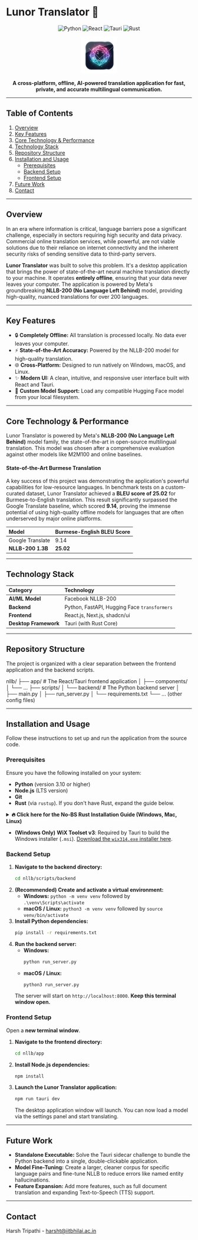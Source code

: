 # Lunor Translator 🔮

<p align="center">
  <img src="https://img.shields.io/badge/Python-3776AB?style=for-the-badge&logo=python&logoColor=white" alt="Python"/>
  <img src="https://img.shields.io/badge/React-61DAFB?style=for-the-badge&logo=react&logoColor=black" alt="React"/>
  <img src="https://img.shields.io/badge/Tauri-FFC131?style=for-the-badge&logo=tauri&logoColor=black" alt="Tauri"/>
  <img src="https://img.shields.io/badge/Rust-000000?style=for-the-badge&logo=rust&logoColor=white" alt="Rust"/>
</p>

<p align="center">
  <img src="logo.png" alt="Lunor Translator Screenshot" width="100"/>
</p>

<p align="center">
  <strong>A cross-platform, offline, AI-powered translation application for fast, private, and accurate multilingual communication.</strong>
</p>

---

## Table of Contents

1.  [Overview](#overview)
2.  [Key Features](#key-features)
3.  [Core Technology & Performance](#core-technology--performance)
4.  [Technology Stack](#technology-stack)
5.  [Repository Structure](#repository-structure)
6.  [Installation and Usage](#installation-and-usage)
    * [Prerequisites](#prerequisites)
    * [Backend Setup](#backend-setup)
    * [Frontend Setup](#frontend-setup)
7.  [Future Work](#future-work)
8.  [Contact](#contact)

---

## Overview

In an era where information is critical, language barriers pose a significant challenge, especially in sectors requiring high security and data privacy. Commercial online translation services, while powerful, are not viable solutions due to their reliance on internet connectivity and the inherent security risks of sending sensitive data to third-party servers.

**Lunor Translator** was built to solve this problem. It's a desktop application that brings the power of state-of-the-art neural machine translation directly to your machine. It operates **entirely offline**, ensuring that your data never leaves your computer. The application is powered by Meta's groundbreaking **NLLB-200 (No Language Left Behind)** model, providing high-quality, nuanced translations for over 200 languages.

---

## Key Features

* 🔒 **Completely Offline:** All translation is processed locally. No data ever leaves your computer.
* ⚡ **State-of-the-Art Accuracy:** Powered by the NLLB-200 model for high-quality translation.
* 🌐 **Cross-Platform:** Designed to run natively on Windows, macOS, and Linux.
* ✨ **Modern UI:** A clean, intuitive, and responsive user interface built with React and Tauri.
* 📂 **Custom Model Support:** Load any compatible Hugging Face model from your local filesystem.

---

## Core Technology & Performance

Lunor Translator is powered by Meta's **NLLB-200 (No Language Left Behind)** model family, the state-of-the-art in open-source multilingual translation. This model was chosen after a comprehensive evaluation against other models like M2M100 and online baselines.

#### State-of-the-Art Burmese Translation
A key success of this project was demonstrating the application's powerful capabilities for low-resource languages. In benchmark tests on a custom-curated dataset, Lunor Translator achieved a **BLEU score of 25.02** for Burmese-to-English translation. This result significantly surpassed the Google Translate baseline, which scored **9.14**, proving the immense potential of using high-quality offline models for languages that are often underserved by major online platforms.

| Model                 | Burmese-English BLEU Score |
| :-------------------- | :------------------------- |
| Google Translate      | 9.14                       |
| **NLLB-200 1.3B** | **25.02** |

---

## Technology Stack

| Category          | Technology                                   |
| :---------------- | :------------------------------------------- |
| **AI/ML Model** | Facebook NLLB-200                            |
| **Backend** | Python, FastAPI, Hugging Face `transformers` |
| **Frontend** | React.js, Next.js, shadcn/ui                 |
| **Desktop Framework**| Tauri (with Rust Core)                       |

---

## Repository Structure

The project is organized with a clear separation between the frontend application and the backend scripts.



nllb/
├── app/                  # The React/Tauri frontend application
│   ├── components/
│   └── ...
├── scripts/
│   └── backend/          # The Python backend server
│       ├── main.py
│       ├── run_server.py
│       └── requirements.txt
└── ... (other config files)


---

## Installation and Usage

Follow these instructions to set up and run the application from the source code.

### Prerequisites

Ensure you have the following installed on your system:
* **Python** (version 3.10 or higher)
* **Node.js** (LTS version)
* **Git**
* **Rust** (via `rustup`). If you don't have Rust, expand the guide below.
<details>
<summary><strong>🔥 Click here for the No-BS Rust Installation Guide (Windows, Mac, Linux)</strong></summary>

---
### 🖥️ Windows Guide (the easy way)

1.  **Download and run `rustup-init.exe`:**
    * Go to the official Rust website: [rust-lang.org](https://www.rust-lang.org/tools/install)
    * Download the 64-bit installer and run it.

2.  **Install the C++ tools when it asks:**
    * The installer will probably say you need "Microsoft C++ Build Tools". Press `Enter` to let it install them for you. This is required for linking.

3.  **Let it do its thing:**
    * When it prompts you, just choose option `1` for the default installation.
    * It will automatically update your PATH.

4.  **Restart your terminal:**
    * Close your current terminal (CMD, PowerShell, etc.) and open a new one for the PATH changes to take effect.

5.  **✅ Verify it's working:**
    ```bash
    rustc --version
    cargo --version
    ```
    If you see version numbers, you're good to go.

6.  **🚫 If you see "command not found":**
    * It means the installer failed to update your PATH. No biggie, we'll do it manually.
    * Press the Windows key and search for "env".
    * Click on "Edit the system environment variables".
    * In the new window, click the "Environment Variables..." button.
    * In the top box ("User variables"), find the `Path` variable and click "Edit...".
    * Click "New" and paste in this exact line: `%USERPROFILE%\.cargo\bin`
    * Click OK on all the windows to close them.
    * **Restart your terminal** one more time. The commands should work now.

---
### 🍏 macOS Guide (M1/M2/M3 gang)

1.  **Run the Rust installer:**
    ```bash
    curl --proto '=https' --tlsv1.2 -sSf [https://sh.rustup.rs](https://sh.rustup.rs) | sh
    ```
    * Choose option `1` (standard install) when prompted.

2.  **Activate Rust for your current session:**
    ```bash
    source "$HOME/.cargo/env"
    ```
    ^ this makes it work *right now*.

3.  **Permanently fix your PATH (so you don't have to run that `source` command every time):**
    * Add this line to your `~/.zshrc` file (or `~/.bash_profile` if you use bash):
        ```bash
        export PATH="$HOME/.cargo/bin:$PATH"
        ```
    * Then, reload your shell config:
        ```bash
        source ~/.zshrc
        ```

4.  **✅ Verify it's working:**
    ```bash
    rustc --version
    cargo --version
    ```
    If you see version numbers, you're g2g.

---
### 🐧 Linux Guide (Ubuntu/Debian/etc.)

1.  **Run the Rust installer (same as Mac):**
    ```bash
    curl --proto '=https' --tlsv1.2 -sSf [https://sh.rustup.rs](https://sh.rustup.rs) | sh
    ```
    * Choose option `1` for the default installation.
    * You might need to install `build-essential` first if you get errors: `sudo apt-get install build-essential`

2.  **Activate Rust for your current session:**
    ```bash
    source "$HOME/.cargo/env"
    ```

3.  **Permanently fix your PATH:**
    * The installer usually does this for you by adding a line to `~/.profile` or `~/.bashrc`.
    * If it doesn't work after restarting your terminal, add this line to your `~/.bashrc` or `~/.zshrc`:
        ```bash
        export PATH="$HOME/.cargo/bin:$PATH"
        ```
    * Then, reload your shell config:
        ```bash
        source ~/.bashrc
        ```

4.  **✅ Verify it's working:**
    ```bash
    rustc --version
    cargo --version
    ```
    If you see version numbers, you're set.

</details>

* **(Windows Only)** **WiX Toolset v3**: Required by Tauri to build the Windows installer (`.msi`). [Download the `wix314.exe` installer here](https://github.com/wixtoolset/wix3/releases/tag/wix3141rtm).

### Backend Setup

1.  **Navigate to the backend directory:**
    ```bash
    cd nllb/scripts/backend
    ```
2.  **(Recommended) Create and activate a virtual environment:**
    * **Windows:** `python -m venv venv` followed by `.\venv\Scripts\activate`
    * **macOS / Linux:** `python3 -m venv venv` followed by `source venv/bin/activate`
3.  **Install Python dependencies:**
    ```bash
    pip install -r requirements.txt
    ```
4.  **Run the backend server:**
    * **Windows:**
        ```bash
        python run_server.py
        ```
    * **macOS / Linux:**
        ```bash
        python3 run_server.py
        ```
    The server will start on `http://localhost:8000`. **Keep this terminal window open.**

### Frontend Setup

Open a **new terminal window**.

1.  **Navigate to the frontend directory:**
    ```bash
    cd nllb/app
    ```
2.  **Install Node.js dependencies:**
    ```bash
    npm install
    ```
3.  **Launch the Lunor Translator application:**
    ```bash
    npm run tauri dev
    ```
    The desktop application window will launch. You can now load a model via the settings panel and start translating.

---

## Future Work

* **Standalone Executable:** Solve the Tauri sidecar challenge to bundle the Python backend into a single, double-clickable application.
* **Model Fine-Tuning:** Create a larger, cleaner corpus for specific language pairs and fine-tune NLLB to reduce errors like named entity hallucinations.
* **Feature Expansion:** Add more features, such as full document translation and expanding Text-to-Speech (TTS) support.

---

## Contact

Harsh Tripathi - [harsht@iitbhilai.ac.in](mailto:harsht@iitbhilai.ac.in)
